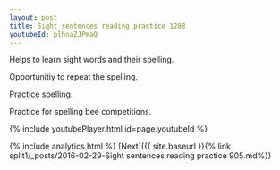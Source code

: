 ```yaml
---
layout: post
title: Sight sentences reading practice 1288
youtubeId: plhnaZJPmaQ
---
```

 
 
Helps to learn sight words and their spelling.

Opportunitiy to repeat the spelling. 

Practice spelling. 
 
Practice for spelling bee competitions. 
 
{% include youtubePlayer.html id=page.youtubeId %}
 
 
{% include analytics.html %} 
[Next]({{ site.baseurl }}{% link  split1/_posts/2016-02-29-Sight sentences reading practice 905.md%})
 
